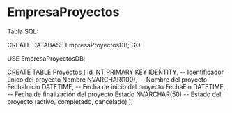 # EmpresaProyectos
Tabla SQL:

CREATE DATABASE EmpresaProyectosDB;
GO

USE EmpresaProyectosDB;

CREATE TABLE Proyectos (
    Id INT PRIMARY KEY IDENTITY,     -- Identificador único del proyecto
    Nombre NVARCHAR(100),            -- Nombre del proyecto
    FechaInicio DATETIME,            -- Fecha de inicio del proyecto
    FechaFin DATETIME,               -- Fecha de finalización del proyecto
    Estado NVARCHAR(50)              -- Estado del proyecto (activo, completado, cancelado)
);
